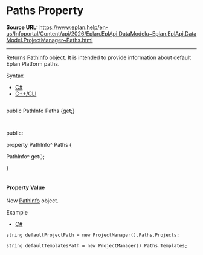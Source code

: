 # Paths Property

**Source URL:** https://www.eplan.help/en-us/Infoportal/Content/api/2026/Eplan.EplApi.DataModelu~Eplan.EplApi.DataModel.ProjectManager~Paths.html

---

Returns [PathInfo](Eplan.EplApi.DataModelu~Eplan.EplApi.DataModel.PathInfo.html) object. It is intended to provide information about default Eplan Platform paths.

Syntax

- [C#](#i-syntax-CS)
- [C++/CLI](#i-syntax-CPP2005)

```
```
public PathInfo Paths {get;}
```
```

```
```
public:

property PathInfo^ Paths {

   PathInfo^ get();

}
```
```

#### Property Value

New [PathInfo](Eplan.EplApi.DataModelu~Eplan.EplApi.DataModel.PathInfo.html) object.

Example

- [C#](#i-tab-content-c69c70ac-f068-472d-8095-97908416df60)

```
string defaultProjectPath = new ProjectManager().Paths.Projects;

string defaultTemplatesPath = new ProjectManager().Paths.Templates;
```
